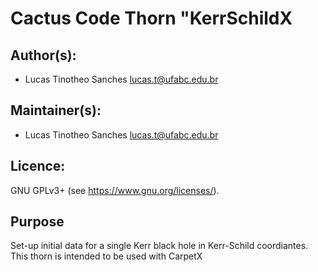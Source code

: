 # Cactus Code Thorn "KerrSchildX
## Author(s):
* Lucas Tinotheo Sanches <lucas.t@ufabc.edu.br>

## Maintainer(s):
* Lucas Tinotheo Sanches <lucas.t@ufabc.edu.br>

## Licence:
GNU GPLv3+ (see <https://www.gnu.org/licenses/>).

## Purpose
Set-up initial data for a single Kerr black hole in Kerr-Schild coordiantes. This thorn is intended to be used with CarpetX

